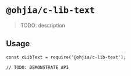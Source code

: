 # `@ohjia/c-lib-text`

> TODO: description

## Usage

```
const cLibText = require('@ohjia/c-lib-text');

// TODO: DEMONSTRATE API
```
